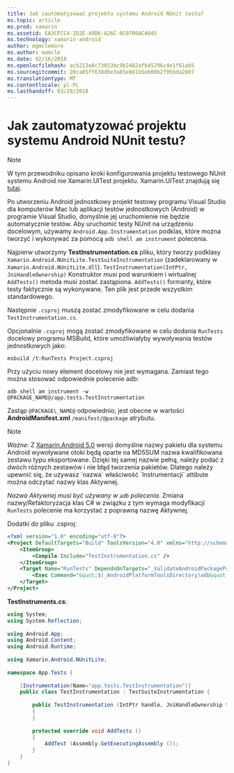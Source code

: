 ```yaml
---
title: Jak zautomatyzować projektu systemu Android NUnit testu?
ms.topic: article
ms.prod: xamarin
ms.assetid: EA3CFCC4-2D2E-49D6-A26C-8C0706ACA045
ms.technology: xamarin-android
author: mgmclemore
ms.author: mamcle
ms.date: 02/16/2018
ms.openlocfilehash: acb213e8c73013bc9b2482afb45296c4e1f61ab5
ms.sourcegitcommit: 20ca85ff638dbe3a85e601b5eb09b2f95bda2807
ms.translationtype: MT
ms.contentlocale: pl-PL
ms.lasthandoff: 03/28/2018
---
```

# <a name="how-do-i-automate-an-android-nunit-test-project"></a>Jak zautomatyzować projektu systemu Android NUnit testu?

> [!NOTE]
> W tym przewodniku opisano kroki konfigurowania projektu testowego NUnit systemu Android nie Xamarin.UITest projektu. Xamarin.UITest znajdują się [tutaj](https://docs.microsoft.com/appcenter/test-cloud/preparing-for-upload/uitest).

Po utworzeniu Android jednostkowy projekt testowy programu Visual Studio dla komputerów Mac lub aplikacji testów jednostkowych (Android) w programie Visual Studio, domyślnie jej uruchomienie nie będzie automatycznie testów.
Aby uruchomić testy NUnit na urządzeniu docelowym, używamy `Android.App.Instrumentation` podklas, które można tworzyć i wykonywać za pomocą `adb shell am instrument` polecenia.

Najpierw utworzymy **TestInstrumentation.cs** pliku, który tworzy podklasy `Xamarin.Android.NUnitLite.TestSuiteInstrumentation` (zadeklarowany w `Xamarin.Android.NUnitLite.dll`). `TestInstrumentation(IntPtr, JniHandleOwnership)` Konstruktor _musi_ pod warunkiem i wirtualnej `AddTests()` metoda musi zostać zastąpiona.
`AddTests()` formanty, które testy faktycznie są wykonywane. Ten plik jest przede wszystkim standardowego.

Następnie `.csproj` muszą zostać zmodyfikowane w celu dodania `TestInstrumentation.cs`.

Opcjonalnie `.csproj` mogą zostać zmodyfikowane w celu dodania `RunTests` docelowy programu MSBuild, które umożliwiałyby wywoływania testów jednostkowych jako:

```shell
msbuild /t:RunTests Project.csproj
```

Przy użyciu nowy element docelowy nie jest wymagana. Zamiast tego można stosować odpowiednie polecenie adb:

```shell
adb shell am instrument -w @PACKAGE_NAME@/app.tests.TestInstrumentation
```

Zastąp `@PACKAGE\_NAME@` odpowiednio; jest obecne w wartości **AndroidManifest.xml** `/manifest/@package` atrybutu.


> [!NOTE]
> *Ważne*: Z [Xamarin.Android 5.0](https://developer.xamarin.com/releases/android/xamarin.android_5/xamarin.android_5.1/#Android_Callable_Wrapper_Naming) wersji domyślne nazwy pakietu dla systemu Android wywoływane otoki będą oparte na MD5SUM nazwa kwalifikowana zestawu typu eksportowane. Dzięki tej samej nazwie pełną, należy podać z dwóch różnych zestawów i nie błąd tworzenia pakietów. Dlatego należy upewnić się, że używasz \`nazwa\` właściwość \`Instrumentacji\` attibute można odczytać nazwy klas Aktywnej.

_Nazwa Aktywnej musi być używany w `adb` polecenia_. Zmiana nazwy/Refaktoryzacja klas C# w związku z tym wymaga modyfikacji `RunTests` polecenie ma korzystać z poprawną nazwę Aktywnej.

Dodatki do pliku .csproj:

```xml
<?xml version="1.0" encoding="utf-8"?>
<Project DefaultTargets="Build" ToolsVersion="4.0" xmlns="http://schemas.microsoft.com/developer/msbuild/2003">
    <ItemGroup>
        <Compile Include="TestInstrumentation.cs" />
    </ItemGroup>
    <Target Name="RunTests" DependsOnTargets="_ValidateAndroidPackageProperties">
        <Exec Command="&quot;$(_AndroidPlatformToolsDirectory)adb&quot; $(AdbTarget) $(AdbOptions) shell am instrument -w $(_AndroidPackage)/app.tests.TestInstrumentation" />
    </Target>
</Project>
```

**TestInstruments.cs**:

```cs 
using System;
using System.Reflection;
 
using Android.App;
using Android.Content;
using Android.Runtime;
 
using Xamarin.Android.NUnitLite;
 
namespace App.Tests {
 
    [Instrumentation(Name="app.tests.TestInstrumentation")]
    public class TestInstrumentation : TestSuiteInstrumentation {
 
        public TestInstrumentation (IntPtr handle, JniHandleOwnership transfer) : base (handle, transfer)
        {
        }
 
        protected override void AddTests ()
        {
            AddTest (Assembly.GetExecutingAssembly ());
        }
    }
}
```

